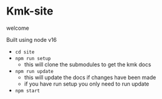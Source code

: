 # Kmk-site
welcome

Built using node v16

* `cd site`
* `npm run setup`
    * this will clone the submodules to get the kmk docs
* `npm run update`
    * this will update the docs if changes have been made
    * if you have run setup you only need to run update
* `npm start`
